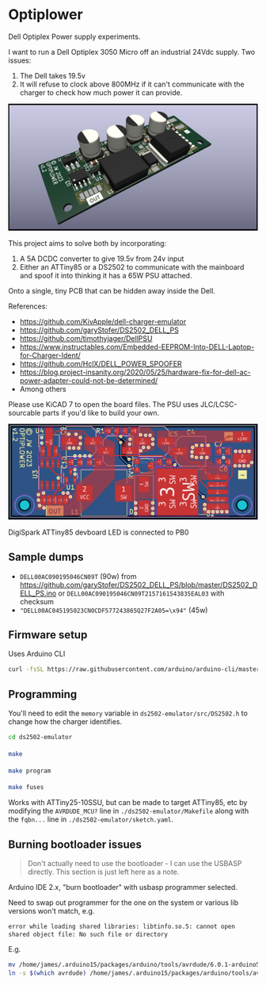 # Optiplower

Dell Optiplex Power supply experiments.

I want to run a Dell Optiplex 3050 Micro off an industrial 24Vdc supply. Two issues:

1. The Dell takes 19.5v
2. It will refuse to clock above 800MHz if it can't communicate with the charger to check how much
   power it can provide.

![](./img/3d.png)

This project aims to solve both by incorporating:

1. A 5A DCDC converter to give 19.5v from 24v input
2. Either an ATTiny85 or a DS2502 to communicate with the mainboard and spoof it into thinking it
   has a 65W PSU attached.

Onto a single, tiny PCB that can be hidden away inside the Dell.

References:

- <https://github.com/KivApple/dell-charger-emulator>
- <https://github.com/garyStofer/DS2502_DELL_PS>
- <https://github.com/timothyjager/DellPSU>
- <https://www.instructables.com/Embedded-EEPROM-Into-DELL-Laptop-for-Charger-Ident/>
- <https://github.com/HclX/DELL_POWER_SPOOFER>
- <https://blog.project-insanity.org/2020/05/25/hardware-fix-for-dell-ac-power-adapter-could-not-be-determined/>
- Among others

Please use KiCAD 7 to open the board files. The PSU uses JLC/LCSC-sourcable parts if you'd like to
build your own.

![](./img/layout.png)

DigiSpark ATTiny85 devboard LED is connected to PB0

## Sample dumps

- `DELL00AC090195046CN09T` (90w) from
  <https://github.com/garyStofer/DS2502_DELL_PS/blob/master/DS2502_DELL_PS.ino> or
  `DELL00AC090195046CN09T2157161543835EAL03` with checksum
- `"DELL00AC045195023CN0CDF577243865Q27F2A05=\x94"` (45w)

## Firmware setup

Uses Arduino CLI

```bash
curl -fsSL https://raw.githubusercontent.com/arduino/arduino-cli/master/install.sh | BINDIR=~/.local/bin sh
```

## Programming

You'll need to edit the `memory` variable in `ds2502-emulator/src/DS2502.h` to change how the
charger identifies.

```bash
cd ds2502-emulator

make

make program

make fuses
```

Works with ATTiny25-10SSU, but can be made to target ATTiny85, etc by modifying the `AVRDUDE_MCU?`
line in `./ds2502-emulator/Makefile` along with the `fqbn...` line in
`./ds2502-emulator/sketch.yaml`.

## Burning bootloader issues

> Don't actually need to use the bootloader - I can use the USBASP directly. This section is just
> left here as a note.

Arduino IDE 2.x, "burn bootloader" with usbasp programmer selected.

Need to swap out programmer for the one on the system or various lib versions won't match, e.g.

```
error while loading shared libraries: libtinfo.so.5: cannot open shared object file: No such file or directory
```

E.g.

```bash
mv /home/james/.arduino15/packages/arduino/tools/avrdude/6.0.1-arduino5/bin/avrdude /home/james/.arduino15/packages/arduino/tools/avrdude/6.0.1-arduino5/bin/avrdude_old
ln -s $(which avrdude) /home/james/.arduino15/packages/arduino/tools/avrdude/6.0.1-arduino5/bin/avrdude
```

